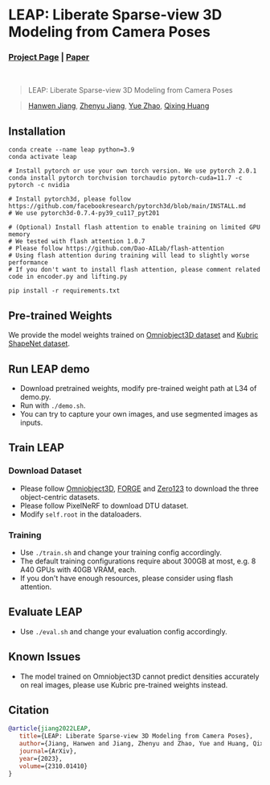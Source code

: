 # LEAP: Liberate Sparse-view 3D Modeling from Camera Poses

### [Project Page](https://hwjiang1510.github.io/LEAP/) |  [Paper](https://arxiv.org/pdf/2310.01410.pdf)
<br/>

> LEAP: Liberate Sparse-view 3D Modeling from Camera Poses

> [Hanwen Jiang](https://hwjiang1510.github.io/), [Zhenyu Jiang](https://zhenyujiang.me/), [Yue Zhao](https://zhaoyue-zephyrus.github.io/), [Qixing Huang](https://www.cs.utexas.edu/~huangqx/)


## Installation
```
conda create --name leap python=3.9
conda activate leap

# Install pytorch or use your own torch version. We use pytorch 2.0.1
conda install pytorch torchvision torchaudio pytorch-cuda=11.7 -c pytorch -c nvidia

# Install pytorch3d, please follow https://github.com/facebookresearch/pytorch3d/blob/main/INSTALL.md
# We use pytorch3d-0.7.4-py39_cu117_pyt201

# (Optional) Install flash attention to enable training on limited GPU memory
# We tested with flash attention 1.0.7
# Please follow https://github.com/Dao-AILab/flash-attention
# Using flash attention during training will lead to slightly worse performance
# If you don't want to install flash attention, please comment related code in encoder.py and lifting.py

pip install -r requirements.txt 
```

## Pre-trained Weights
We provide the model weights trained on [Omniobject3D dataset](https://utexas.box.com/shared/static/8v5asrdb4wzn55atzrdy5csblasg1jdu.tar) and [Kubric ShapeNet dataset](https://utexas.box.com/shared/static/sfvznslazrwrrof8fv7uy23myc0oizhx.tar).

## Run LEAP demo
- Download pretrained weights, modify pre-trained weight path at L34 of demo.py.
- Run with `./demo.sh`.
- You can try to capture your own images, and use segmented images as inputs.


## Train LEAP

### Download Dataset
- Please follow [Omniobject3D](https://omniobject3d.github.io/), [FORGE](https://ut-austin-rpl.github.io/FORGE/) and [Zero123](https://zero123.cs.columbia.edu/) to download the three object-centric datasets.
- Please follow PixelNeRF to download DTU dataset.
- Modify `self.root` in the dataloaders.

### Training
- Use `./train.sh` and change your training config accordingly.
- The default training configurations require about 300GB at most, e.g. 8 A40 GPUs with 40GB VRAM, each.
- If you don't have enough resources, please consider using flash attention.


## Evaluate LEAP
- Use `./eval.sh` and change your evaluation config accordingly.

## Known Issues
- The model trained on Omniobject3D cannot predict densities accurately on real images, please use Kubric pre-trained weights instead.


## Citation
```bibtex
@article{jiang2022LEAP,
   title={LEAP: Liberate Sparse-view 3D Modeling from Camera Poses},
   author={Jiang, Hanwen and Jiang, Zhenyu and Zhao, Yue and Huang, Qixing},
   journal={ArXiv},
   year={2023},
   volume={2310.01410}
}
```
